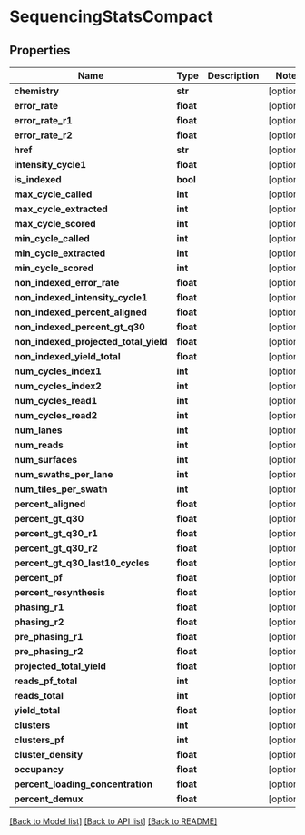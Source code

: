 # SequencingStatsCompact

## Properties
Name | Type | Description | Notes
------------ | ------------- | ------------- | -------------
**chemistry** | **str** |  | [optional] 
**error_rate** | **float** |  | [optional] 
**error_rate_r1** | **float** |  | [optional] 
**error_rate_r2** | **float** |  | [optional] 
**href** | **str** |  | [optional] 
**intensity_cycle1** | **float** |  | [optional] 
**is_indexed** | **bool** |  | [optional] 
**max_cycle_called** | **int** |  | [optional] 
**max_cycle_extracted** | **int** |  | [optional] 
**max_cycle_scored** | **int** |  | [optional] 
**min_cycle_called** | **int** |  | [optional] 
**min_cycle_extracted** | **int** |  | [optional] 
**min_cycle_scored** | **int** |  | [optional] 
**non_indexed_error_rate** | **float** |  | [optional] 
**non_indexed_intensity_cycle1** | **float** |  | [optional] 
**non_indexed_percent_aligned** | **float** |  | [optional] 
**non_indexed_percent_gt_q30** | **float** |  | [optional] 
**non_indexed_projected_total_yield** | **float** |  | [optional] 
**non_indexed_yield_total** | **float** |  | [optional] 
**num_cycles_index1** | **int** |  | [optional] 
**num_cycles_index2** | **int** |  | [optional] 
**num_cycles_read1** | **int** |  | [optional] 
**num_cycles_read2** | **int** |  | [optional] 
**num_lanes** | **int** |  | [optional] 
**num_reads** | **int** |  | [optional] 
**num_surfaces** | **int** |  | [optional] 
**num_swaths_per_lane** | **int** |  | [optional] 
**num_tiles_per_swath** | **int** |  | [optional] 
**percent_aligned** | **float** |  | [optional] 
**percent_gt_q30** | **float** |  | [optional] 
**percent_gt_q30_r1** | **float** |  | [optional] 
**percent_gt_q30_r2** | **float** |  | [optional] 
**percent_gt_q30_last10_cycles** | **float** |  | [optional] 
**percent_pf** | **float** |  | [optional] 
**percent_resynthesis** | **float** |  | [optional] 
**phasing_r1** | **float** |  | [optional] 
**phasing_r2** | **float** |  | [optional] 
**pre_phasing_r1** | **float** |  | [optional] 
**pre_phasing_r2** | **float** |  | [optional] 
**projected_total_yield** | **float** |  | [optional] 
**reads_pf_total** | **int** |  | [optional] 
**reads_total** | **int** |  | [optional] 
**yield_total** | **float** |  | [optional] 
**clusters** | **int** |  | [optional] 
**clusters_pf** | **int** |  | [optional] 
**cluster_density** | **float** |  | [optional] 
**occupancy** | **float** |  | [optional] 
**percent_loading_concentration** | **float** |  | [optional] 
**percent_demux** | **float** |  | [optional] 

[[Back to Model list]](../README.md#documentation-for-models) [[Back to API list]](../README.md#documentation-for-api-endpoints) [[Back to README]](../README.md)

